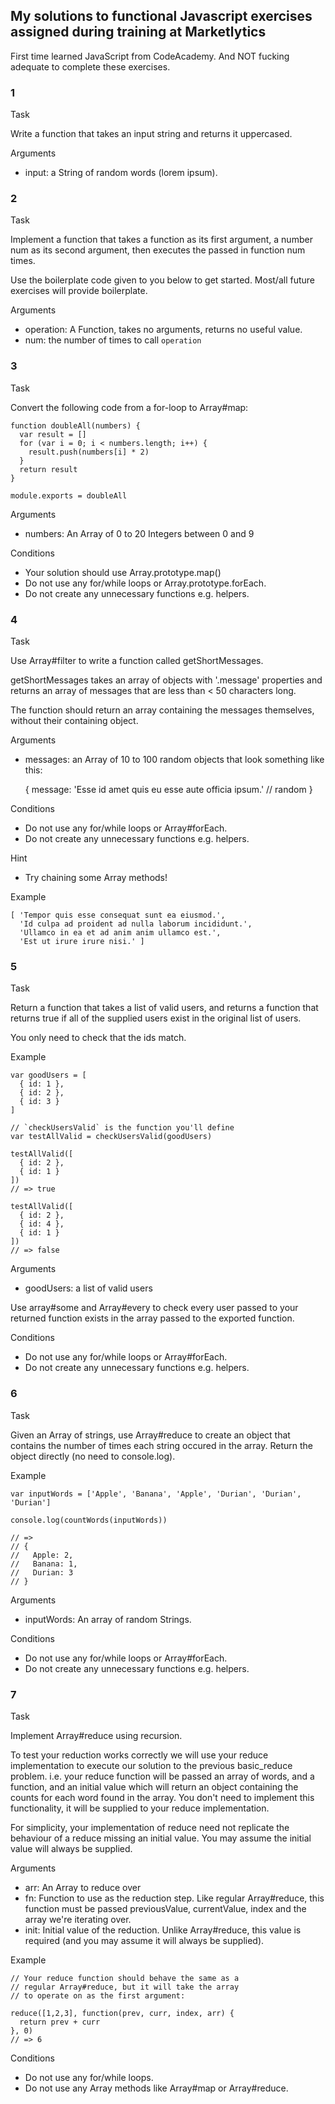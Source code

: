 

## My solutions to functional Javascript exercises assigned during training at Marketlytics

First time learned JavaScript from CodeAcademy. And NOT fucking adequate to complete these exercises.

### 1

Task

Write a function that takes an input string and returns it uppercased.

Arguments

  * input: a String of random words (lorem ipsum).

### 2

Task

Implement a function that takes a function as its first argument, a number num as its second argument, then executes the passed in function num times.

Use the boilerplate code given to you below to get started. Most/all future exercises will provide boilerplate.

Arguments

  * operation: A Function, takes no arguments, returns no useful value.
  * num: the number of times to call `operation`

### 3

Task

Convert the following code from a for-loop to Array#map:

    function doubleAll(numbers) {
      var result = []
      for (var i = 0; i < numbers.length; i++) {
        result.push(numbers[i] * 2)
      }
      return result
    }
    
    module.exports = doubleAll

Arguments

  * numbers: An Array of 0 to 20 Integers between 0 and 9

Conditions

  * Your solution should use Array.prototype.map()
  * Do not use any for/while loops or Array.prototype.forEach.
  * Do not create any unnecessary functions e.g. helpers.

### 4

Task

Use Array#filter to write a function called getShortMessages.

getShortMessages takes an array of objects with '.message' properties and returns an array of messages that are less than < 50 characters long.

The function should return an array containing the messages themselves, without their containing object.

Arguments

  * messages: an Array of 10 to 100 random objects that look something like this:

    {
      message: 'Esse id amet quis eu esse aute officia ipsum.' // random
    }

Conditions

  * Do not use any for/while loops or Array#forEach.
  * Do not create any unnecessary functions e.g. helpers.

Hint

  * Try chaining some Array methods!

Example

    [ 'Tempor quis esse consequat sunt ea eiusmod.',
      'Id culpa ad proident ad nulla laborum incididunt.',
      'Ullamco in ea et ad anim anim ullamco est.',
      'Est ut irure irure nisi.' ]

### 5

Task

Return a function that takes a list of valid users, and returns a function that returns true if all of the supplied users exist in the original list of users.

You only need to check that the ids match.

Example

    var goodUsers = [
      { id: 1 },
      { id: 2 },
      { id: 3 }
    ]
    
    // `checkUsersValid` is the function you'll define
    var testAllValid = checkUsersValid(goodUsers)
    
    testAllValid([
      { id: 2 },
      { id: 1 }
    ])
    // => true
    
    testAllValid([
      { id: 2 },
      { id: 4 },
      { id: 1 }
    ])
    // => false

Arguments

  * goodUsers: a list of valid users

Use array#some and Array#every to check every user passed to your returned function exists in the array passed to the exported function.

Conditions

  * Do not use any for/while loops or Array#forEach.
  * Do not create any unnecessary functions e.g. helpers.

### 6

Task

Given an Array of strings, use Array#reduce to create an object that contains the number of times each string occured in the array. Return the object directly (no need to console.log).

Example

    var inputWords = ['Apple', 'Banana', 'Apple', 'Durian', 'Durian', 'Durian']
    
    console.log(countWords(inputWords))
    
    // =>
    // {
    //   Apple: 2,
    //   Banana: 1,
    //   Durian: 3
    // }

Arguments

  * inputWords: An array of random Strings.

Conditions

  * Do not use any for/while loops or Array#forEach.
  * Do not create any unnecessary functions e.g. helpers.

### 7

Task

Implement Array#reduce using recursion.

To test your reduction works correctly we will use your reduce implementation to execute our solution to the previous basic_reduce problem. i.e. your reduce function will be passed an array of words, and a function, and an initial value which will return an object containing the counts for each word found in the array. You don't need to implement this functionality, it will be supplied to your reduce implementation.

For simplicity, your implementation of reduce need not replicate the behaviour of a reduce missing an initial value. You may assume the initial value will always be supplied.

Arguments

  * arr: An Array to reduce over
  * fn: Function to use as the reduction step. Like regular Array#reduce, this function must be passed previousValue, currentValue, index and the array we're iterating over.
  * init: Initial value of the reduction. Unlike Array#reduce, this value is required (and you may assume it will always be supplied).

Example

    // Your reduce function should behave the same as a
    // regular Array#reduce, but it will take the array
    // to operate on as the first argument:
    
    reduce([1,2,3], function(prev, curr, index, arr) {
      return prev + curr
    }, 0)
    // => 6

Conditions

  * Do not use any for/while loops.
  * Do not use any Array methods like Array#map or Array#reduce.


